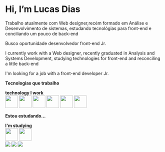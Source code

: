 <h1>Hi, I’m Lucas Dias</h1>
<p>Trabalho atualmente com Web designer,recém formado em
Análise e Desenvolvimento de sistemas, estudando tecnológias para front-end e conciliando um pouco de back-end</p>
<p>Busco oportunidade desenvolvedor front-end Jr.</p>
<p></p>
<p>I currently work with a Web designer, recently graduated in
Analysis and Systems Development, studying technologies for front-end and reconciling a little back-end</p>
<p></p>
<p>
I'm looking for a job with a front-end developer Jr.</p>
<p></p>
<div>
<strong>Tecnologias que trabalho</strong>
  <p><p>
  <strong>technology I work</strong>
  </br>
<img src="https://cdn.jsdelivr.net/gh/devicons/devicon/icons/html5/html5-original.svg" width="40px" height="40px" />
<img src="https://cdn.jsdelivr.net/gh/devicons/devicon/icons/css3/css3-original.svg" width="40px" height="40px" />
<img src="https://cdn.jsdelivr.net/gh/devicons/devicon/icons/javascript/javascript-original.svg" width="40px" height="40px" />
<img src="https://cdn.jsdelivr.net/gh/devicons/devicon/icons/php/php-original.svg" width="40px" height="40px" />
<img src="https://cdn.jsdelivr.net/gh/devicons/devicon/icons/mysql/mysql-plain-wordmark.svg" width="40px" height="40px" />
<img src="https://cdn.jsdelivr.net/gh/devicons/devicon/icons/git/git-original.svg" width="40px" height="40px" />
</div>

<div>
<strong>Estou estudando...</strong>
  <p></p>
  <strong>I'm studying</strong>
  </br>
<img src="https://cdn.jsdelivr.net/gh/devicons/devicon/icons/nodejs/nodejs-original.svg" width="40px" height="40px"/>
<img src="https://cdn.jsdelivr.net/gh/devicons/devicon/icons/typescript/typescript-original.svg" width="40px" height="40px"/>
</div>

<div>
<a href="https://instagram.com/lucasw_dias" target="_blank"><img src="https://img.shields.io/badge/-Instagram-%23E4405F?style=for-the-badge&logo=instagram&logoColor=white" target="_blank"></a>
<a href = "mailto:lucaswdias@hotmail.com"><img src="https://img.shields.io/badge/Gmail-D14836?style=for-the-badge&logo=gmail&logoColor=white" target="_blank"></a>
<a href="https://www.linkedin.com/in/lucaswdias" target="_blank"><img src="https://img.shields.io/badge/-LinkedIn-%230077B5?style=for-the-badge&logo=linkedin&logoColor=white" target="_blank"></a>   
</div>

<!---
lucaswdias/lucaswdias is a ✨ special ✨ repository because its `README.md` (this file) appears on your GitHub profile.
You can click the Preview link to take a look at your changes.
--->
